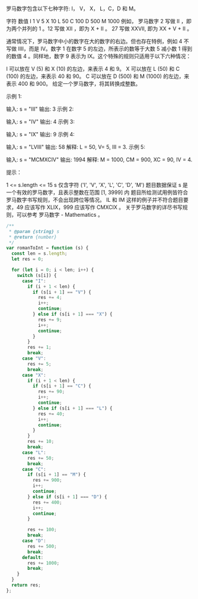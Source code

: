 ###
罗马数字包含以下七种字符: I， V， X， L，C，D 和 M。

字符          数值
I             1
V             5
X             10
L             50
C             100
D             500
M             1000
例如， 罗马数字 2 写做 II ，即为两个并列的 1 。12 写做 XII ，即为 X + II 。 27 写做  XXVII, 即为 XX + V + II 。

通常情况下，罗马数字中小的数字在大的数字的右边。但也存在特例，例如 4 不写做 IIII，而是 IV。数字 1 在数字 5 的左边，所表示的数等于大数 5 减小数 1 得到的数值 4 。同样地，数字 9 表示为 IX。这个特殊的规则只适用于以下六种情况：

I 可以放在 V (5) 和 X (10) 的左边，来表示 4 和 9。
X 可以放在 L (50) 和 C (100) 的左边，来表示 40 和 90。 
C 可以放在 D (500) 和 M (1000) 的左边，来表示 400 和 900。
给定一个罗马数字，将其转换成整数。

 

示例 1:

输入: s = "III"
输出: 3
示例 2:

输入: s = "IV"
输出: 4
示例 3:

输入: s = "IX"
输出: 9
示例 4:

输入: s = "LVIII"
输出: 58
解释: L = 50, V= 5, III = 3.
示例 5:

输入: s = "MCMXCIV"
输出: 1994
解释: M = 1000, CM = 900, XC = 90, IV = 4.
 

提示：

1 <= s.length <= 15
s 仅含字符 ('I', 'V', 'X', 'L', 'C', 'D', 'M')
题目数据保证 s 是一个有效的罗马数字，且表示整数在范围 [1, 3999] 内
题目所给测试用例皆符合罗马数字书写规则，不会出现跨位等情况。
IL 和 IM 这样的例子并不符合题目要求，49 应该写作 XLIX，999 应该写作 CMXCIX 。
关于罗马数字的详尽书写规则，可以参考 罗马数字 - Mathematics 。

```js
/**
 * @param {string} s
 * @return {number}
 */
var romanToInt = function (s) {
  const len = s.length;
  let res = 0;

  for (let i = 0; i < len; i++) {
    switch (s[i]) {
      case "I":
        if (i + 1 < len) {
          if (s[i + 1] == "V") {
            res += 4;
            i++;
            continue;
          } else if (s[i + 1] === "X") {
            res += 9;
            i++;
            continue;
          }
        }
        res += 1;
        break;
      case "V":
        res += 5;
        break;
      case "X":
        if (i + 1 < len) {
          if (s[i + 1] == "C") {
            res += 90;
            i++;
            continue;
          } else if (s[i + 1] === "L") {
            res += 40;
            i++;
            continue;
          }
        }
        res += 10;
        break;
      case "L":
        res += 50;
        break;
      case "C":
        if (s[i + 1] == "M") {
          res += 900;
          i++;
          continue;
        } else if (s[i + 1] === "D") {
          res += 400;
          i++;
          continue;
        }

        res += 100;
        break;
      case "D":
        res += 500;
        break;
      default:
        res += 1000;
        break;
    }
  }
  return res;
};
```
